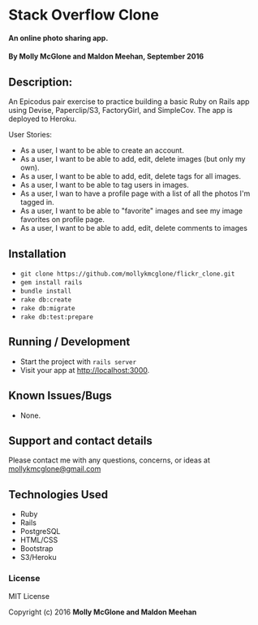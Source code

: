 # Stack Overflow Clone

#### An online photo sharing app.

#### By Molly McGlone and Maldon Meehan, September 2016

## Description:

An Epicodus pair exercise to practice building a basic Ruby on Rails app using Devise, Paperclip/S3, FactoryGirl, and SimpleCov. The app is deployed to Heroku.

User Stories:
* As a user, I want to be able to create an account.
* As a user, I want to be able to add, edit, delete images (but only my own).
* As a user, I want to be able to add, edit, delete tags for all images.
* As a user, I want to be able to tag users in images.
* As a user, I wan to have a profile page with a list of all the photos I'm tagged in.
* As a user, I want to be able to "favorite" images and see my image favorites on profile page.
* As a user, I want to be able to add, edit, delete comments to images

## Installation

* `git clone https://github.com/mollykmcglone/flickr_clone.git`
* `gem install rails`
* `bundle install`
* `rake db:create`
* `rake db:migrate`
* `rake db:test:prepare`

## Running / Development

* Start the project with `rails server`
* Visit your app at [http://localhost:3000](http://localhost:3000).

## Known Issues/Bugs

* None.

## Support and contact details

Please contact me with any questions, concerns, or ideas at mollykmcglone@gmail.com

## Technologies Used

* Ruby
* Rails
* PostgreSQL
* HTML/CSS
* Bootstrap
* S3/Heroku

### License

MIT License

Copyright (c) 2016  **Molly McGlone and Maldon Meehan**
